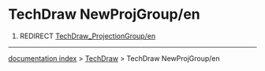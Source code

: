 # TechDraw NewProjGroup/en
1.  REDIRECT [TechDraw\_ProjectionGroup/en](TechDraw_ProjectionGroup/en.md)

---
[documentation index](../README.md) > [TechDraw](TechDraw_Workbench.md) > TechDraw NewProjGroup/en
